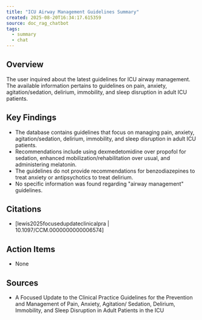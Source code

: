 ```yaml
---
title: "ICU Airway Management Guidelines Summary"
created: 2025-08-20T16:34:17.615359
source: doc_rag_chatbot
tags:
  - summary
  - chat
---
```


## Overview

The user inquired about the latest guidelines for ICU airway management. The available information pertains to guidelines on pain, anxiety, agitation/sedation, delirium, immobility, and sleep disruption in adult ICU patients.

## Key Findings

*   The database contains guidelines that focus on managing pain, anxiety, agitation/sedation, delirium, immobility, and sleep disruption in adult ICU patients.
*   Recommendations include using dexmedetomidine over propofol for sedation, enhanced mobilization/rehabilitation over usual, and administering melatonin.
*   The guidelines do not provide recommendations for benzodiazepines to treat anxiety or antipsychotics to treat delirium.
*   No specific information was found regarding "airway management" guidelines.

## Citations

*   [lewis2025focusedupdateclinicalpra | 10.1097/CCM.0000000000006574]

## Action Items

*   None

## Sources

*   A Focused Update to the Clinical Practice Guidelines for the Prevention and Management of Pain, Anxiety, Agitation/ Sedation, Delirium, Immobility, and Sleep Disruption in Adult Patients in the ICU

